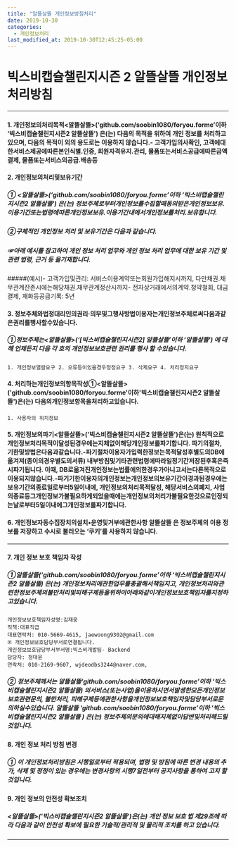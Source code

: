 ```yaml
---
title: "알뜰살뜰 개인정보방침처리"
date: 2019-10-30
categories:
  - 개인정보처리
last_modified_at: 2019-10-30T12:45:25-05:00
---
```


# 빅스비캡슐챌린지시즌 2 알뜰살뜰 개인정보 처리방침

* * *

#### 1. 개인정보의처리목적<알뜰살뜰>(‘github.com/soobin1080/foryou.forme’이하 ‘빅스비캡슐챌린지시즌2 알뜰살뜰') 은(는) 다음의 목적을 위하여 개인 정보를 처리하고 있으며, 다음의 목적이 외의 용도로는 이용하지 않습니다.- 고객가입의사확인, 고객에대한서비스제공에따른본인식별.인증, 회원자격유지.관리, 물품또는서비스공급에따른금액결제, 물품또는서비스의공급.배송등

#### 2. 개인정보의처리및보유기간
##### ① <알뜰살뜰>(‘github.com/soobin1080/foryou.forme’이하 ‘빅스비캡슐챌린지시즌2 알뜰살뜰') 은(는) 정보주체로부터개인정보를수집할때동의받은개인정보보유.이용기간또는법령에따른개인정보보유.이용기간내에서개인정보를처리.보유합니다.
##### ②구체적인 개인정보 처리 및 보유기간은 다음과 같습니다.
##### ☞아래 예시를 참고하여 개인 정보 처리 업무와 개인 정보 처리 업무에 대한 보유 기간 및 관련 법령, 근거 등 을기재합니다.
#####(예시)- 고객가입및관리: 서비스이용계약또는회원가입해지시까지, 다만채권.채무관계잔존시에는해당채권.채무관계정산시까지- 전자상거래에서의계약.청약철회, 대금결제, 재화등공급기록: 5년

#### 3. 정보주체와법정대리인의권리·의무및그행사방법이용자는개인정보주체로써다음과같은권리를행사할수있습니다.
##### ①정보주체는<알뜰살뜰>(‘[빅스비캡슐챌린지시즌2] 알뜰살뜰’이하 ‘알뜰살뜰') 에 대해 언제든지 다음 각 호의 개인정보보호관련 권리를 행사 할 수있습니다.
	1. 개인정보열람요구 2. 오류등이있을경우정정요구 3. 삭제요구 4. 처리정지요구

#### 4. 처리하는개인정보의항목작성①<알뜰살뜰>('github.com/soobin1080/foryou.forme'이하'빅스비캡슐챌린지시즌2 알뜰살뜰')은(는) 다음의개인정보항목을처리하고있습니다.
	1. 사용자의 위치정보

#### 5. 개인정보의파기<알뜰살뜰>('빅스비캡슐챌린지시즌2 알뜰살뜰')은(는) 원칙적으로개인정보처리목적이달성된경우에는지체없이해당개인정보를파기합니다. 파기의절차, 기한및방법은다음과같습니다.-파기절차이용자가입력한정보는목적달성후별도의DB에옮겨져(종이의경우별도의서류) 내부방침및기타관련법령에따라일정기간저장된후혹은즉시파기됩니다. 이때, DB로옮겨진개인정보는법률에의한경우가아니고서는다른목적으로이용되지않습니다.-파기기한이용자의개인정보는개인정보의보유기간이경과된경우에는보유기간의종료일로부터5일이내에, 개인정보의처리목적달성, 해당서비스의폐지, 사업의종료등그개인정보가불필요하게되었을때에는개인정보의처리가불필요한것으로인정되는날로부터5일이내에그개인정보를파기합니다.

#### 6. 개인정보자동수집장치의설치•운영및거부에관한사항 알뜰살뜰 은 정보주체의 이용 정보를 저장하고 수시로 불러오는 ‘쿠키’를 사용하지 않습니다.
- - -
#### 7. 개인 정보 보호 책임자 작성
##### ①알뜰살뜰(‘github.com/soobin1080/foryou.forme’이하 ‘빅스비캡슐챌린지시즌2 알뜰살뜰) 은(는) 개인정보처리에관한업무를총괄해서책임지고, 개인정보처리와관련한정보주체의불만처리및피해구제등을위하여아래와같이개인정보보호책임자를지정하고있습니다.
	개인정보보호책임자성명:김재웅
    직책:대표직급
    대표연락처: 010-5669-4615, jaewoong9302@gmail.com
    ※ 개인정보보호담당부서로연결됩니다.
    개인정보보호담당부서부서명:빅스비개발팀- Backend
    담당자: 정대윤
    연락처: 010-2169-9607, wjdeodbs3244@naver.com,
##### ② 정보주체께서는 알뜰살뜰‘github.com/soobin1080/foryou.forme’이하 ‘빅스비캡슐챌린지시즌2 알뜰살뜰) 의서비스(또는사업)을이용하시면서발생한모든개인정보보호관련문의, 불만처리, 피해구제등에관한사항을개인정보보호책임자및담당부서로문의하실수있습니다. 알뜰살뜰  ‘github.com/soobin1080/foryou.forme’이하 ‘빅스비캡슐챌린지시즌2 알뜰살뜰 ) 은(는) 정보주체의문의에대해지체없이답변및처리해드릴것입니다.
#### 8. 개인 정보 처리 방침 변경
##### ① 이 개인정보처리방침은 시행일로부터 적용되며, 법령 및 방침에 따른 변경 내용의 추가, 삭제 및 정정이 있는 경우에는 변경사항의 시행7일전부터 공지사항을 통하여 고지 할 것입니다.
#### 9. 개인 정보의 안전성 확보조치
##### <알뜰살뜰>('빅스비캡슐챌린지시즌2 알뜰살뜰')은(는) 개인 정보 보호 법 제29조에 따라 다음과 같이 안전성 확보에 필요한 기술적/관리적 및 물리적 조치를 하고 있습니다.
* * *

